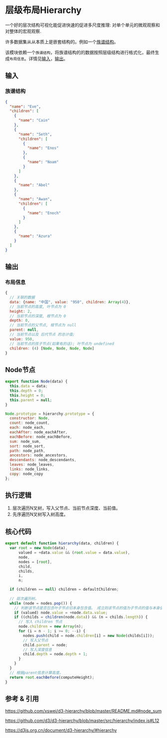 # 层级布局Hierarchy
一个好的层次结构可视化能促进快速的促进多尺度推理: 对单个单元的微观观察和对整体的宏观观察.

许多数据集从从本质上是嵌套结构的。例如一个[族谱结构](#族谱结构)。

该模块依赖一个`族谱结构`，将族谱结构的的数据按照层级结构进行格式化，最终生成`布局信息`。详情见[输入](#输入)，[输出](#输出)。

## 输入

### 族谱结构
```json
{
  "name": "Eve",
  "children": [
    {
      "name": "Cain"
    },
    {
      "name": "Seth",
      "children": [
        {
          "name": "Enos"
        },
        {
          "name": "Noam"
        }
      ]
    },
    {
      "name": "Abel"
    },
    {
      "name": "Awan",
      "children": [
        {
          "name": "Enoch"
        }
      ]
    },
    {
      "name": "Azura"
    }
  ]
}
```


## 输出

### 布局信息

```javascript
{
  // 关联的数据
  data: {name: "中国", value: "950", children: Array(4)},
  // 当前节点的高度, 叶节点为 0
  height: 2,
  // 当前节点的深度, 根节点为 0
  depth: 0,
  // 当前节点的父节点, 根节点为 null
  parent: null,
  // 当前节点以及 后代节点 的总计值;
  value: 950,
  // 当前节点的孩子节点(如果有的话); 叶节点为 undefined
  children: (4) [Node, Node, Node, Node]
}
```

## Node节点

```javascript
export function Node(data) {
  this.data = data;
  this.depth = 0;
  this.height = 0;
  this.parent = null;
}

Node.prototype = hierarchy.prototype = {
  constructor: Node,
  count: node_count,
  each: node_each,
  eachAfter: node_eachAfter,
  eachBefore: node_eachBefore,
  sum: node_sum,
  sort: node_sort,
  path: node_path,
  ancestors: node_ancestors,
  descendants: node_descendants,
  leaves: node_leaves,
  links: node_links,
  copy: node_copy
};
```

## 执行逻辑

1. 层次遍历N叉树，写入父节点、当前节点深度、当前值。
3. 先序遍历N叉树写入树高度。

## 核心代码

```javascript
export default function hierarchy(data, children) {
  var root = new Node(data),
      valued = +data.value && (root.value = data.value),
      node,
      nodes = [root],
      child,
      childs,
      i,
      n;

  if (children == null) children = defaultChildren;
  
  // 层次遍历树。
  while (node = nodes.pop()) {
    // 判断该节点是否包含叶子节点切本身包含值。 成立则该节点的值为子节点的值与本身值之和。
    if (valued) node.value = +node.data.value;
    if ((childs = children(node.data)) && (n = childs.length)) {
      // 写入 children 节点
      node.children = new Array(n);
      for (i = n - 1; i >= 0; --i) {
        nodes.push(child = node.children[i] = new Node(childs[i]));
        // 写入父节点
        child.parent = node;
        // 写入深度信息
        child.depth = node.depth + 1;
      }
    }
  }
  // 根据parent信息计算高度。
  return root.eachBefore(computeHeight);
}
```

## 参考 & 引用
https://github.com/xswei/d3-hierarchy/blob/master/README.md#node_sum

https://github.com/d3/d3-hierarchy/blob/master/src/hierarchy/index.js#L12

https://d3js.org.cn/document/d3-hierarchy/#hierarchy
